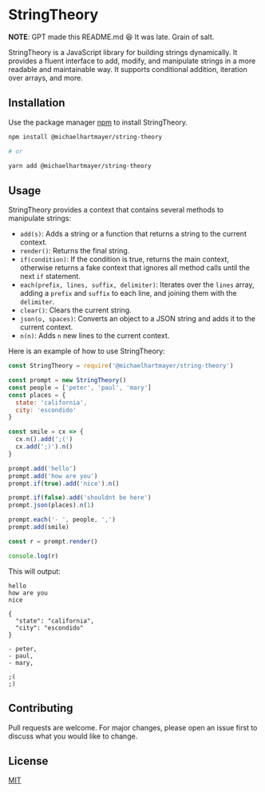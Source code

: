 # StringTheory
**NOTE**: GPT made this README.md 😆 It was late. Grain of salt.

StringTheory is a JavaScript library for building strings dynamically. It provides a fluent interface to add, modify, and manipulate strings in a more readable and maintainable way. It supports conditional addition, iteration over arrays, and more.

## Installation

Use the package manager [npm](https://www.npmjs.com/) to install StringTheory.

```bash
npm install @michaelhartmayer/string-theory

# or

yarn add @michaelhartmayer/string-theory
```

## Usage

StringTheory provides a context that contains several methods to manipulate strings:

- `add(s)`: Adds a string or a function that returns a string to the current context.
- `render()`: Returns the final string.
- `if(condition)`: If the condition is true, returns the main context, otherwise returns a fake context that ignores all method calls until the next `if` statement.
- `each(prefix, lines, suffix, delimiter)`: Iterates over the `lines` array, adding a `prefix` and `suffix` to each line, and joining them with the `delimiter`.
- `clear()`: Clears the current string.
- `json(o, spaces)`: Converts an object to a JSON string and adds it to the current context.
- `n(n)`: Adds `n` new lines to the current context.

Here is an example of how to use StringTheory:

```javascript
const StringTheory = require('@michaelhartmayer/string-theory')

const prompt = new StringTheory()
const people = ['peter', 'paul', 'mary']
const places = {
  state: 'california',
  city: 'escondido'
}

const smile = cx => {
  cx.n().add(';(')
  cx.add(';)').n()
}

prompt.add('hello')
prompt.add('how are you')
prompt.if(true).add('nice').n()

prompt.if(false).add('shouldnt be here')
prompt.json(places).n(1)

prompt.each('- ', people, ',')
prompt.add(smile)

const r = prompt.render()

console.log(r)
```

This will output:

```
hello
how are you
nice

{
  "state": "california",
  "city": "escondido"
}

- peter,
- paul,
- mary,

;(
;)

```

## Contributing

Pull requests are welcome. For major changes, please open an issue first to discuss what you would like to change.

## License

[MIT](https://choosealicense.com/licenses/mit/)
